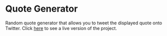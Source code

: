 # Quote Generator

Random quote generator that allows you to tweet the displayed quote onto Twitter. Click <a href="https://xiaoey.github.io/quote-generator/">here</a> to see a live version of the project.
